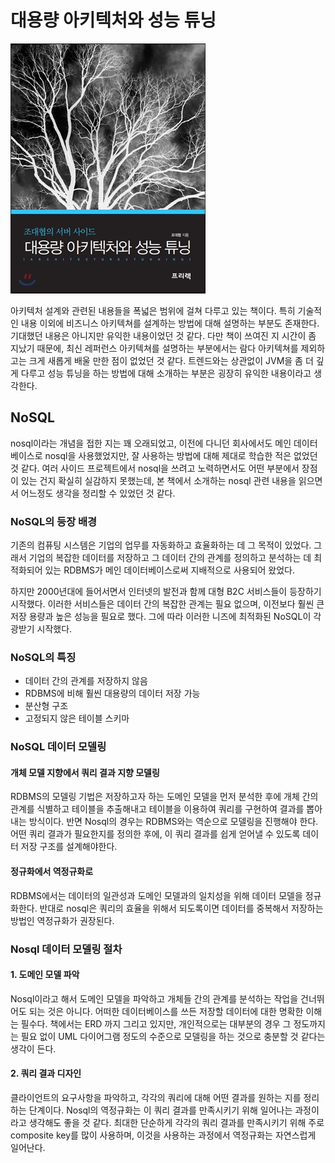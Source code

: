 # 대용량 아키텍처와 성능 튜닝

![](./images/tunning.jpeg)

아키텍처 설계와 관련된 내용들을 폭넓은 범위에 걸쳐 다루고 있는 책이다. 특히 기술적인 내용 이외에 비즈니스 아키텍쳐를 설계하는 방법에 대해 설명하는 부분도 존재한다. 기대했던 내용은 아니지만 유익한 내용이었던 것 같다. 다만 책이 쓰여진 지 시간이 좀 지났기 때문에, 최신 레퍼런스 아키텍쳐를 설명하는 부분에서는 람다 아키텍쳐를 제외하고는 크게 새롭게 배울 만한 점이 없었던 것 같다. 트렌드와는 상관없이 JVM을 좀 더 깊게 다루고 성능 튜닝을 하는 방법에 대해 소개하는 부분은 굉장히 유익한 내용이라고 생각한다.

## NoSQL

nosql이라는 개념을 접한 지는 꽤 오래되었고, 이전에 다니던 회사에서도 메인 데이터베이스로 nosql을 사용했었지만, 잘 사용하는 방법에 대해 제대로 학습한 적은 없었던 것 같다. 여러 사이드 프로젝트에서 nosql을 쓰려고 노력하면서도 어떤 부분에서 장점이 있는 건지 확실히 실감하지 못했는데, 본 책에서 소개하는 nosql 관련 내용을 읽으면서 어느정도 생각을 정리할 수 있었던 것 같다.

### NoSQL의 등장 배경

기존의 컴퓨팅 시스템은 기업의 업무를 자동화하고 효율화하는 데 그 목적이 있었다. 그래서 기업의 복잡한 데이터를 저장하고 그 데이터 간의 관계를 정의하고 분석하는 데 최적화되어 있는 RDBMS가 메인 데이터베이스로써 지배적으로 사용되어 왔었다. 

하지만 2000년대에 들어서면서 인터넷의 발전과 함께 대형 B2C 서비스들이 등장하기 시작했다. 이러한 서비스들은 데이터 간의 복잡한 관계는 필요 없으며, 이전보다 훨씬 큰 저장 용량과 높은 성능을 필요로 했다. 그에 따라 이러한 니즈에 최적화된 NoSQL이 각광받기 시작했다.

### NoSQL의 특징

- 데이터 간의 관계를 저장하지 않음
- RDBMS에 비해 훨씬 대용량의 데이터 저장 가능
- 분산형 구조
- 고정되지 않은 테이블 스키마

### NoSQL 데이터 모델링

#### 개체 모델 지향에서 쿼리 결과 지향 모델링

RDBMS의 모델링 기법은 저장하고자 하는 도메인 모델을 먼저 분석한 후에 개체 간의 관계를 식별하고 테이블을 추출해내고 테이블을 이용하여 쿼리를 구현하여 결과를 뽑아내는 방식이다. 반면 Nosql의 경우는 RDBMS와는 역순으로 모델링을 진행해야 한다. 어떤 쿼리 결과가 필요한지를 정의한 후에, 이 쿼리 결과를 쉽게 얻어낼 수 있도록 데이터 저장 구조를 설계해야한다.

#### 정규화에서 역정규화로

RDBMS에서는 데이터의 일관성과 도메인 모델과의 일치성을 위해 데이터 모델을 정규화한다. 반대로 nosql은 쿼리의 효율을 위해서 되도록이면 데이터를 중복해서 저장하는 방법인 역정규화가 권장된다.

### Nosql 데이터 모델링 절차

#### 1. 도메인 모델 파악

Nosql이라고 해서 도메인 모델을 파악하고 개체들 간의 관계를 분석하는 작업을 건너뛰어도 되는 것은 아니다. 어떠한 데이터베이스를 쓰든 저장할 데이터에 대한 명확한 이해는 필수다. 책에서는 ERD 까지 그리고 있지만, 개인적으로는 대부분의 경우 그 정도까지는 필요 없이 UML 다이어그램 정도의 수준으로 모델링을 하는 것으로 충분할 것 같다는 생각이 든다. 

#### 2. 쿼리 결과 디자인

클라이언트의 요구사항을 파악하고, 각각의 쿼리에 대해 어떤 결과를 원하는 지를 정리하는 단계이다. Nosql의 역정규화는 이 쿼리 결과를 만족시키기 위해 일어나는 과정이라고 생각해도 좋을 것 같다. 최대한 단순하게 각각의 쿼리 결과를 만족시키기 위해 주로 composite key를 많이 사용하며, 이것을 사용하는 과정에서 역정규화는 자연스럽게 일어난다.

